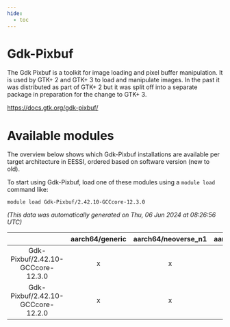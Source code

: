 ```yaml
---
hide:
  - toc
---
```


Gdk-Pixbuf
==========


The Gdk Pixbuf is a toolkit for image loading and pixel buffer manipulation. It is used by GTK+ 2 and GTK+ 3 to load and manipulate images. In the past it was distributed as part of GTK+ 2 but it was split off into a separate package in preparation for the change to GTK+ 3.

https://docs.gtk.org/gdk-pixbuf/
# Available modules


The overview below shows which Gdk-Pixbuf installations are available per target architecture in EESSI, ordered based on software version (new to old).

To start using Gdk-Pixbuf, load one of these modules using a `module load` command like:

```shell
module load Gdk-Pixbuf/2.42.10-GCCcore-12.3.0
```

*(This data was automatically generated on Thu, 06 Jun 2024 at 08:26:56 UTC)*  

| |aarch64/generic|aarch64/neoverse_n1|aarch64/neoverse_v1|x86_64/generic|x86_64/amd/zen2|x86_64/amd/zen3|x86_64/intel/haswell|x86_64/intel/skylake_avx512|
| :---: | :---: | :---: | :---: | :---: | :---: | :---: | :---: | :---: |
|Gdk-Pixbuf/2.42.10-GCCcore-12.3.0|x|x|x|x|x|x|x|x|
|Gdk-Pixbuf/2.42.10-GCCcore-12.2.0|x|x|x|x|x|x|x|x|
